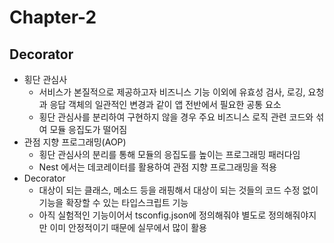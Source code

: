 # Chapter-2

## Decorator

- 횡단 관심사
  - 서비스가 본질적으로 제공하고자 비즈니스 기능 이외에 유효성 검사, 로깅, 요청과 응답 객체의 일관적인 변경과 같이 앱 전반에서 필요한 공통 요소
  - 횡단 관심사를 분리하여 구현하지 않을 경우 주요 비즈니스 로직 관련 코드와 섞여 모듈 응집도가 떨어짐
- 관점 지향 프로그래밍(AOP)
  - 횡단 관심사의 분리를 통해 모듈의 응집도를 높이는 프로그래밍 패러다임
  - Nest 에서는 데코레이터를 활용하여 관점 지향 프로그래밍을 적용
- Decorator
  - 대상이 되는 클래스, 메소드 등을 래핑해서 대상이 되는 것들의 코드 수정 없이 기능을 확장할 수 있는 타입스크립트 기능
  - 아직 실험적인 기능이어서 tsconfig.json에 정의해줘야 별도로 정의해줘야지만 이미 안정적이기 때문에 실무에서 많이 활용
